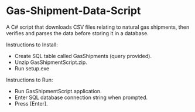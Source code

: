 # Gas-Shipment-Data-Script
A C# script that downloads CSV files relating to natural gas shipments, then verifies and parses the data before storing it in a database.

Instructions to Install:
  - Create SQL table called GasShipments (query provided).
  - Unzip GasShipmentScript.zip.
  - Run setup.exe

Instructions to Run:
  - Run GasShipmentScript.application.
  - Enter SQL database connection string when prompted.
  - Press [Enter].
